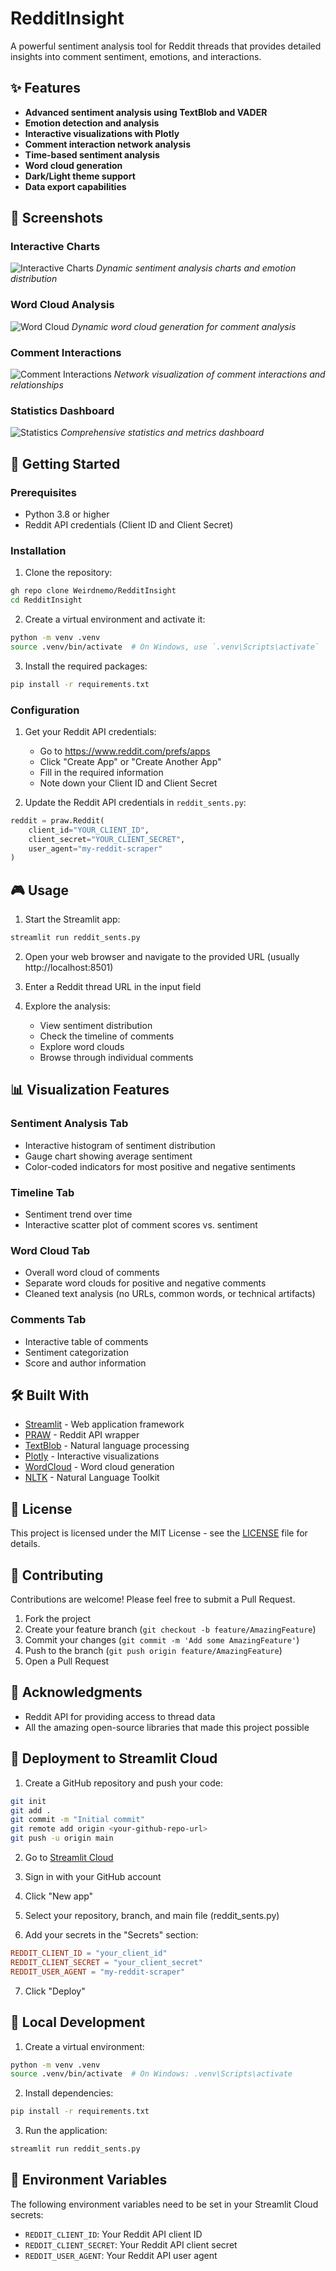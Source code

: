 # RedditInsight

A powerful sentiment analysis tool for Reddit threads that provides detailed insights into comment sentiment, emotions, and interactions.

## ✨ Features

- **Advanced sentiment analysis using TextBlob and VADER**
- **Emotion detection and analysis**
- **Interactive visualizations with Plotly**
- **Comment interaction network analysis**
- **Time-based sentiment analysis**
- **Word cloud generation**
- **Dark/Light theme support**
- **Data export capabilities**

## 📸 Screenshots

### Interactive Charts
![Interactive Charts](screenshots/charts.png)
*Dynamic sentiment analysis charts and emotion distribution*

### Word Cloud Analysis
![Word Cloud](screenshots/word_cloud.png)
*Dynamic word cloud generation for comment analysis*

### Comment Interactions
![Comment Interactions](screenshots/comment_interactions.png)
*Network visualization of comment interactions and relationships*

### Statistics Dashboard
![Statistics](screenshots/stats.png)
*Comprehensive statistics and metrics dashboard*

## 🚀 Getting Started

### Prerequisites

- Python 3.8 or higher
- Reddit API credentials (Client ID and Client Secret)

### Installation

1. Clone the repository:
```bash
gh repo clone Weirdnemo/RedditInsight
cd RedditInsight
```

2. Create a virtual environment and activate it:
```bash
python -m venv .venv
source .venv/bin/activate  # On Windows, use `.venv\Scripts\activate`
```

3. Install the required packages:
```bash
pip install -r requirements.txt
```

### Configuration

1. Get your Reddit API credentials:
   - Go to https://www.reddit.com/prefs/apps
   - Click "Create App" or "Create Another App"
   - Fill in the required information
   - Note down your Client ID and Client Secret

2. Update the Reddit API credentials in `reddit_sents.py`:
```python
reddit = praw.Reddit(
    client_id="YOUR_CLIENT_ID",
    client_secret="YOUR_CLIENT_SECRET",
    user_agent="my-reddit-scraper"
)
```

## 🎮 Usage

1. Start the Streamlit app:
```bash
streamlit run reddit_sents.py
```

2. Open your web browser and navigate to the provided URL (usually http://localhost:8501)

3. Enter a Reddit thread URL in the input field

4. Explore the analysis:
   - View sentiment distribution
   - Check the timeline of comments
   - Explore word clouds
   - Browse through individual comments

## 📊 Visualization Features

### Sentiment Analysis Tab
- Interactive histogram of sentiment distribution
- Gauge chart showing average sentiment
- Color-coded indicators for most positive and negative sentiments

### Timeline Tab
- Sentiment trend over time
- Interactive scatter plot of comment scores vs. sentiment

### Word Cloud Tab
- Overall word cloud of comments
- Separate word clouds for positive and negative comments
- Cleaned text analysis (no URLs, common words, or technical artifacts)

### Comments Tab
- Interactive table of comments
- Sentiment categorization
- Score and author information

## 🛠️ Built With

- [Streamlit](https://streamlit.io/) - Web application framework
- [PRAW](https://praw.readthedocs.io/) - Reddit API wrapper
- [TextBlob](https://textblob.readthedocs.io/) - Natural language processing
- [Plotly](https://plotly.com/) - Interactive visualizations
- [WordCloud](https://github.com/amueller/word_cloud) - Word cloud generation
- [NLTK](https://www.nltk.org/) - Natural Language Toolkit

## 📝 License

This project is licensed under the MIT License - see the [LICENSE](LICENSE) file for details.

## 🤝 Contributing

Contributions are welcome! Please feel free to submit a Pull Request.

1. Fork the project
2. Create your feature branch (`git checkout -b feature/AmazingFeature`)
3. Commit your changes (`git commit -m 'Add some AmazingFeature'`)
4. Push to the branch (`git push origin feature/AmazingFeature`)
5. Open a Pull Request

## 🙏 Acknowledgments

- Reddit API for providing access to thread data
- All the amazing open-source libraries that made this project possible

## 🚀 Deployment to Streamlit Cloud

1. Create a GitHub repository and push your code:
```bash
git init
git add .
git commit -m "Initial commit"
git remote add origin <your-github-repo-url>
git push -u origin main
```

2. Go to [Streamlit Cloud](https://streamlit.io/cloud)

3. Sign in with your GitHub account

4. Click "New app"

5. Select your repository, branch, and main file (reddit_sents.py)

6. Add your secrets in the "Secrets" section:
```toml
REDDIT_CLIENT_ID = "your_client_id"
REDDIT_CLIENT_SECRET = "your_client_secret"
REDDIT_USER_AGENT = "my-reddit-scraper"
```

7. Click "Deploy"

## 📝 Local Development

1. Create a virtual environment:
```bash
python -m venv .venv
source .venv/bin/activate  # On Windows: .venv\Scripts\activate
```

2. Install dependencies:
```bash
pip install -r requirements.txt
```

3. Run the application:
```bash
streamlit run reddit_sents.py
```

## 📝 Environment Variables

The following environment variables need to be set in your Streamlit Cloud secrets:

- `REDDIT_CLIENT_ID`: Your Reddit API client ID
- `REDDIT_CLIENT_SECRET`: Your Reddit API client secret
- `REDDIT_USER_AGENT`: Your Reddit API user agent

